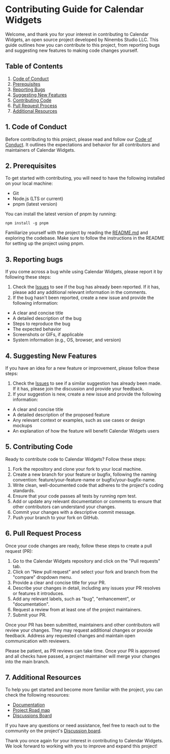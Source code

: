 # Contributing Guide for Calendar Widgets

Welcome, and thank you for your interest in contributing to Calendar Widgets, an open source project developed by Ninembs Studio LLC. This guide outlines how you can contribute to this project, from reporting bugs and suggesting new features to making code changes yourself.

## Table of Contents
1. [Code of Conduct](#1-code-of-conduct)
2. [Prerequisites](#2-prerequisites)
3. [Reporting Bugs](#3-reporting-bugs)
4. [Suggesting New Features](#4-suggesting-new-features)
5. [Contributing Code](#5-contributing-code)
6. [Pull Request Process](#6-pull-request-process)
7. [Additional Resources](#7-additional-resources)

## 1. Code of Conduct

Before contributing to this project, please read and follow our [Code of Conduct](https://www.calendar-widgets.com/code-of-conduct). It outlines the expectations and behavior for all contributors and maintainers of Calendar Widgets.

## 2. Prerequisites

To get started with contributing, you will need to have the following installed on your local machine:

- Git
- Node.js (LTS or current)
- pnpm (latest version)

You can install the latest version of pnpm by running:

```shell
npm install -g pnpm 
```

Familiarize yourself with the project by reading the [README.md](./README.md) and exploring the codebase. Make sure to follow the instructions in the README for setting up the project using pnpm.

## 3. Reporting bugs

If you come across a bug while using Calendar Widgets, please report it by following these steps:

1. Check the [Issues](https://github.com/matthewbub/calendar-widgets/issues) to see if the bug has already been reported. If it has, please add any additional relevant information in the comments.
2. If the bug hasn't been reported, create a new issue and provide the following information:
  - A clear and concise title
  - A detailed description of the bug
  - Steps to reproduce the bug
  - The expected behavior
  - Screenshots or GIFs, if applicable
  - System information (e.g., OS, browser, and version)

## 4. Suggesting New Features
If you have an idea for a new feature or improvement, please follow these steps:

1. Check the [Issues](https://github.com/matthewbub/calendar-widgets/issues) to see if a similar suggestion has already been made. If it has, please join the discussion and provide your feedback.
2. If your suggestion is new, create a new issue and provide the following information:
  - A clear and concise title
  - A detailed description of the proposed feature
  - Any relevant context or examples, such as use cases or design mockups
  - An explanation of how the feature will benefit Calendar Widgets users

## 5. Contributing Code

Ready to contribute code to Calendar Widgets? Follow these steps:

1. Fork the repository and clone your fork to your local machine.
2. Create a new branch for your feature or bugfix, following the naming convention: feature/your-feature-name or bugfix/your-bugfix-name.
3. Write clean, well-documented code that adheres to the project's coding standards.
4. Ensure that your code passes all tests by running npm test.
5. Add or update any relevant documentation or comments to ensure that other contributors can understand your changes.
6. Commit your changes with a descriptive commit message.
7. Push your branch to your fork on GitHub.

## 6. Pull Request Process

Once your code changes are ready, follow these steps to create a pull request (PR):

1. Go to the Calendar Widgets repository and click on the "Pull requests" tab.
2. Click on "New pull request" and select your fork and branch from the "compare" dropdown menu.
3. Provide a clear and concise title for your PR.
4. Describe your changes in detail, including any issues your PR resolves or features it introduces.
5. Add any relevant labels, such as "bug", "enhancement", or "documentation".
6. Request a review from at least one of the project maintainers.
7. Submit your PR.

Once your PR has been submitted, maintainers and other contributors will review your changes. They may request additional changes or provide feedback. Address any requested changes and maintain open communication with reviewers.

Please be patient, as PR reviews can take time. Once your PR is approved and all checks have passed, a project maintainer will merge your changes into the main branch.

## 7. Additional Resources

To help you get started and become more familiar with the project, you can check the following resources:

- [Documentation](https://www.calendar-widgets.com/)
- [Project Road map](https://www.calendar-widgets.com/road-map)
- [Discussions Board](https://github.com/matthewbub/calendar-widgets/discussions)

If you have any questions or need assistance, feel free to reach out to the community on the project's [Discussion board](https://github.com/matthewbub/calendar-widgets/discussions).

Thank you once again for your interest in contributing to Calendar Widgets. We look forward to working with you to improve and expand this project!
